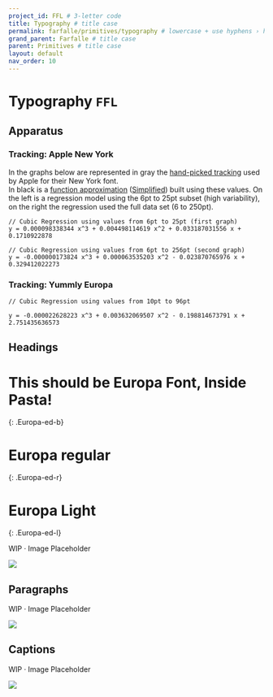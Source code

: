```yaml
---
project_id: FFL # 3-letter code
title: Typography # title case
permalink: farfalle/primitives/typography # lowercase + use hyphens › https://tinyurl.com/27kmc4rb
grand_parent: Farfalle # title case
parent: Primitives # title case
layout: default
nav_order: 10
---
```


<script type="text/javascript" src="{{site.baseurl}}/assets/js/libs/chartist.min.js"></script>
<script type="text/javascript" src="{{site.baseurl}}/assets/js/libs/chartist-plugin-legend.min.js"></script>
<script type="text/javascript" src="{{site.baseurl}}/assets/js/libs/chartist-plugin-axistitle.min.js"></script>
<script type="text/javascript" src="{{site.baseurl}}/assets/js/libs/chartist-plugin-zoom.min.js"></script>
<link rel="stylesheet" href="{{site.baseurl}}/assets/css/chartist.css">


# Typography `FFL`

<section class="apparati" markdown="1">

## Apparatus

### Tracking: Apple New York

In the graphs below are represented in gray the [hand-picked tracking](https://developer.apple.com/design/human-interface-guidelines/ios/visual-design/typography/#tracking-values) used by Apple for their New York font.<br>
In black is a [function approximation](https://arachnoid.com/polysolve/) ([Simplified](https://planetcalc.com/5992/)) built using these values. On the left is a regression model using the 6pt to 25pt subset (high variability), on the right the regression used the full data set (6 to 250pt).

<section class="flex-1_1-cols">
  <div>
    <div class="ct-chart ct-minor-third" id="NY_Tracking-01"></div>

  </div>
  <div>
    <div class="ct-chart ct-minor-third" id="NY_Tracking-02"></div>
  </div>
</section>

```text
// Cubic Regression using values from 6pt to 25pt (first graph)
y = 0.000098338344 x^3 + 0.004498114619 x^2 + 0.033187031556 x + 0.1710922878

// Cubic Regression using values from 6pt to 256pt (second graph)
y = -0.000000173824 x^3 + 0.000063535203 x^2 - 0.023870765976 x + 0.329412022273
```


<script type="text/javascript" id="chartist-2-charts">

  const rawData = [
    {x:6, y:0.23},{x:7, y:0.22},{x:8, y:0.20},{x:9, y:0.18},{x:10, y:0.15},{x:11, y:0.12},{x:12, y:0.07},{x:13, y:0.05},{x:14, y:0.03},{x:15, y:0.00},{x:16, y:-0.03},{x:17, y:-0.07},{x:18, y:-0.11},{x:19, y:-0.15},{x:20, y:-0.20},{x:21, y:-0.21},{x:22, y:-0.23},{x:23, y:-0.25},{x:24, y:-0.26},{x:25, y:-0.27},{x:26, y:-0.29},{x:27, y:-0.32},{x:28, y:-0.33},{x:29, y:-0.34},{x:30, y:-0.37},{x:31, y:-0.39},{x:32, y:-0.41},{x:33, y:-0.42},{x:34, y:-0.45},{x:35, y:-0.48},{x:36, y:-0.49},{x:38, y:-0.52},{x:40, y:-0.55},{x:42, y:-0.57},{x:44, y:-0.62},{x:46, y:-0.65},{x:48, y:-0.68},{x:50, y:-0.71},{x:52, y:-0.74},{x:54, y:-0.79},{x:58, y:-0.85},{x:62, y:-0.91},{x:66, y:-0.97},{x:70, y:-1.06},{x:72, y:-1.09},{x:80, y:-1.21},{x:88, y:-1.33},{x:96, y:-1.50},{x:100, y:-1.56},{x:120, y:-1.88},{x:140, y:-2.26},{x:160, y:-2.58},{x:180, y:-2.99},{x:200, y:-3.32},{x:220, y:-3.76},{x:240, y:-4.22},{x:260, y:-4.57}
  ];

  const chartDataZoom = rawData.slice(0,20);

  var mathSerie1 = [];
  var mathSerie1Zoom = [];

  for (let i = 6; i < 261; i += 2) {
    let plotY = -0.000000173824*i**3 + 0.000063535203*i**2 - 0.023870765976*i + 0.329412022273;
    mathSerie1.push({x:i, y:plotY});
    if (i<27) {
      mathSerie1Zoom.push({x:i, y:plotY});
    }
  }

  var mathSerie2 = [];
  var mathSerie2Zoom = [];

  for (let i = 6; i < 261; i += 2) {
    let plotY = 0.000098338344*i**3 - 0.004498114619*i**2 + 0.033187031556*i + 0.1710922878;
    mathSerie2.push({x:i, y:plotY});
    if (i<26) {
      mathSerie2Zoom.push({x:i, y:plotY});
    }
  }


  var chartData1 = {
    series: [
      {
        name: "Hand-picked",
        data: chartDataZoom
      },
      {
        name: "Interpolation",
        data: mathSerie2Zoom
      }
    ]
  };

  new Chartist.Line('#NY_Tracking-01', chartData1, {
    high: 0.3,
    low: -0.3,
    showArea: false,
    showLine: true,
    showPoint: false,
    fullWidth: true,
    axisX: {
      type: Chartist.FixedScaleAxis,
      ticks: [6,10,15,20,25,30]
    },
    axisY: {
      labelInterpolationFnc: function(value, index) {
        return value*10 % 2 === 0 ? value : null;
      }
    },
    chartPadding: {
       right: 28,
       bottom: 80,
       left: 0
   },
    plugins: [Chartist.plugins.ctAxisTitle({
      axisX: {
        axisTitle: 'Y: Tracking · X: Font Size · Unit: Pt',
        axisClass: 'ct-axis-title',
        offset: {
          x: 0,
          y: 45
        },
        textAnchor: 'middle'
      }
    }),
        Chartist.plugins.legend(),
    ]
  });

  var chartData2 = {
    series: [
      {
        name: "Hand-picked",
        data: rawData
      },
      {
        name: "Interpolation",
        data: mathSerie1
      }
    ]
  };

  new Chartist.Line('#NY_Tracking-02', chartData2, {
    high: 0.3,
    low: -5,
    showArea: false,
    showLine: true,
    showPoint: false,
    fullWidth: true,
    axisX: {
      type: Chartist.FixedScaleAxis,
      ticks: [6, 50, 100, 150, 200, 250, 300]
    },
    axisY: {
      onlyInteger: true,
      offset: 20
    },
    chartPadding: {
       right: 28,
       bottom: 80,
       left: 0
   },
    plugins: [
      Chartist.plugins.ctAxisTitle({
        axisX: {
          axisTitle: 'Y: Tracking · X: Font Size · Unit: Pt',
          axisClass: 'ct-axis-title',
          offset: {
            x: 0,
            y: 45
          },
          textAnchor: 'middle'
        }
      }),
      Chartist.plugins.legend()
    ]
  });
</script>


### Tracking: Yummly Europa


<section class="flex-1_1-cols">
  <div>
    <div class="ct-chart ct-minor-third" id="EuropaTracking-01"></div>

  </div>
  <div>
    <div class="ct-chart ct-minor-third" id="EuropaTracking-02"></div>
  </div>
</section>

```text
// Cubic Regression using values from 10pt to 96pt

y = -0.000022628223 x^3 + 0.003632069507 x^2 - 0.198814673791 x + 2.751435636573
```



<script type="text/javascript" id="chartist-2-charts">

  const rawData2 = [
    {x:10, y:1}, {x:12, y:1.2}, {x:14, y:0.49}, {x:18, y:0}, {x:20, y:0}, {x:24, y:-0.24}, {x:28, y:-0.28}, {x:32, y:-0.64}, {x:48, y:-0.96}, {x:96, y:-2.88}
  ];

  const chartDataZoom2 = rawData2.slice(0,8);

  var mathSerie1b = [];
  rawData2.forEach((item, i) => {
    let plotY = -0.000022628223*item["x"]**3 + 0.003632069507*item["x"]**2 - 0.198814673791*item["x"] + 2.751435636573;
    mathSerie1b.push({x:item["x"], y:plotY});
  });
  const mathSerie1bZoom = mathSerie1b.slice(0,8);

  var mathSerie2b = [];
  chartDataZoom2.forEach((item, i) => {
    let plotY = -0.000022628223*item["x"]**3 + 0.003632069507*item["x"]**2 - 0.198814673791*item["x"] + 2.751435636573;
    mathSerie2b.push({x:item["x"], y:plotY});
  });


  terms = [
      -1.9120284322307936e+002,
       6.8274757983423385e+001,
      -1.0026774764041594e+001,
       7.9748601572599476e-001,
      -3.7670975453373230e-002,
       1.0808774899546266e-003,
      -1.8308522988294640e-005,
       1.6581277090454915e-007,
      -6.0465974075311366e-010
  ];
  function regress(x, terms) {
      var r = 0;
      var t = 1;
      for (var i in terms) {
        r += terms[i] * t;
        t *= x;
      }
      return r;
  }

  var mathSerie3b = [];
  var mathSerie3bZoom = [];

  for (let i = 10; i < 40; i += 2) {
    let plotY = regress(i,terms);
    mathSerie3b.push({x:i, y:plotY});
    if (i<34) {
      mathSerie3bZoom.push({x:i, y:plotY});
    }
  }

  var chartData1b = {
    series: [
      {
        name: "Hand-picked",
        data: chartDataZoom2
      },
      {
        name: "Polynomial 3º",
        data: mathSerie2b
      },
      {
        name: "Polynomial 8º",
        data: mathSerie3bZoom
      }
    ]
  };

  new Chartist.Line('#EuropaTracking-01', chartData1b, {
    showArea: false,
    showLine: true,
    showPoint: false,
    fullWidth: true,
    axisX: {
      type: Chartist.FixedScaleAxis,
      ticks: [10, 15, 20, 25, 30, 35]
    },
    axisY: {
      labelInterpolationFnc: function(value, index) {
        return value*10 % 2 === 0 ? value : null;
      }
    },
    chartPadding: {
       right: 28,
       bottom: 80,
       left: 0
   },
    plugins: [Chartist.plugins.ctAxisTitle({
      axisX: {
        axisTitle: 'Y: Tracking · X: Font Size · Unit: Pt',
        axisClass: 'ct-axis-title',
        offset: {
          x: 0,
          y: 45
        },
        textAnchor: 'middle'
      }
    }),
        Chartist.plugins.legend(),
    ]
  });

  var chartData2b = {
    series: [
      {
        name: "Hand-picked",
        data: rawData2
      },
      {
        name: "Polynomial 3º",
        data: mathSerie1b
      },
      {
        name: "Polynomial 8º",
        data: mathSerie3b
      }
    ]
  };

  new Chartist.Line('#EuropaTracking-02', chartData2b, {
    high: 0.3,
    low: -5,
    showArea: false,
    showLine: true,
    showPoint: false,
    fullWidth: true,
    axisX: {
      type: Chartist.FixedScaleAxis,
      ticks: [10, 20, 30, 40, 50, 60, 70, 80, 90]
    },
    axisY: {
      onlyInteger: true,
      offset: 20
    },
    chartPadding: {
       right: 28,
       bottom: 80,
       left: 0
   },
    plugins: [
      Chartist.plugins.ctAxisTitle({
        axisX: {
          axisTitle: 'Y: Tracking · X: Font Size · Unit: Pt',
          axisClass: 'ct-axis-title',
          offset: {
            x: 0,
            y: 45
          },
          textAnchor: 'middle'
        }
      }),
      Chartist.plugins.legend()
    ]
  });
</script>

</section>


## Headings


# This should be Europa Font, Inside Pasta!
{: .Europa-ed-b}
# Europa regular
{: .Europa-ed-r}
# Europa Light
{: .Europa-ed-l}

WIP · Image Placeholder

![]({{site.baseurl}}/assets/images/YPL-DOC-typography-headings.png)

## Paragraphs

WIP · Image Placeholder

![]({{site.baseurl}}/assets/images/YPL-DOC-typography-paragraphs.png)

## Captions

WIP · Image Placeholder

![]({{site.baseurl}}/assets/images/YPL-DOC-typography-captions.png)
